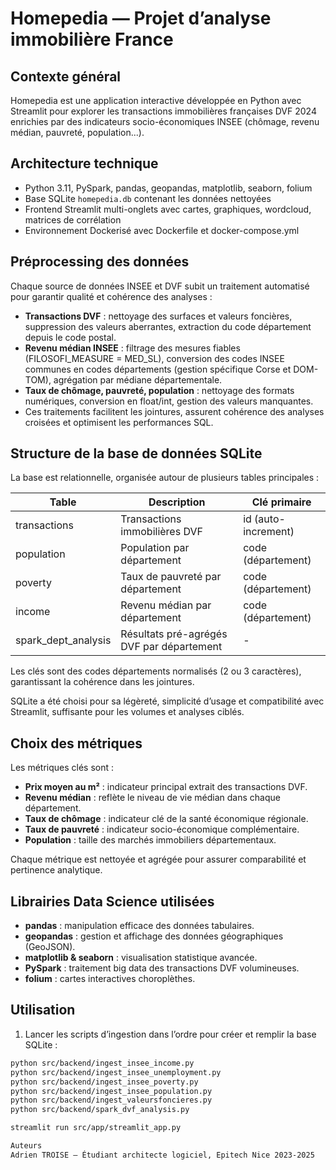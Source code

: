 # Homepedia — Projet d’analyse immobilière France

## Contexte général
Homepedia est une application interactive développée en Python avec Streamlit pour explorer les transactions immobilières françaises DVF 2024 enrichies par des indicateurs socio-économiques INSEE (chômage, revenu médian, pauvreté, population...).

## Architecture technique
- Python 3.11, PySpark, pandas, geopandas, matplotlib, seaborn, folium
- Base SQLite `homepedia.db` contenant les données nettoyées
- Frontend Streamlit multi-onglets avec cartes, graphiques, wordcloud, matrices de corrélation
- Environnement Dockerisé avec Dockerfile et docker-compose.yml

## Préprocessing des données

Chaque source de données INSEE et DVF subit un traitement automatisé pour garantir qualité et cohérence des analyses :

- **Transactions DVF** : nettoyage des surfaces et valeurs foncières, suppression des valeurs aberrantes, extraction du code département depuis le code postal.
- **Revenu médian INSEE** : filtrage des mesures fiables (FILOSOFI_MEASURE = MED_SL), conversion des codes INSEE communes en codes départements (gestion spécifique Corse et DOM-TOM), agrégation par médiane départementale.
- **Taux de chômage, pauvreté, population** : nettoyage des formats numériques, conversion en float/int, gestion des valeurs manquantes.
- Ces traitements facilitent les jointures, assurent cohérence des analyses croisées et optimisent les performances SQL.

## Structure de la base de données SQLite

La base est relationnelle, organisée autour de plusieurs tables principales :

| Table        | Description                                 | Clé primaire       |
|--------------|---------------------------------------------|--------------------|
| transactions | Transactions immobilières DVF               | id (auto-increment)|
| population   | Population par département                   | code (département) |
| poverty      | Taux de pauvreté par département            | code (département) |
| income       | Revenu médian par département                | code (département) |
| spark_dept_analysis | Résultats pré-agrégés DVF par département | -                  |

Les clés sont des codes départements normalisés (2 ou 3 caractères), garantissant la cohérence dans les jointures.

SQLite a été choisi pour sa légèreté, simplicité d’usage et compatibilité avec Streamlit, suffisante pour les volumes et analyses ciblés.

## Choix des métriques

Les métriques clés sont :

- **Prix moyen au m²** : indicateur principal extrait des transactions DVF.
- **Revenu médian** : reflète le niveau de vie médian dans chaque département.
- **Taux de chômage** : indicateur clé de la santé économique régionale.
- **Taux de pauvreté** : indicateur socio-économique complémentaire.
- **Population** : taille des marchés immobiliers départementaux.

Chaque métrique est nettoyée et agrégée pour assurer comparabilité et pertinence analytique.

## Librairies Data Science utilisées

- **pandas** : manipulation efficace des données tabulaires.
- **geopandas** : gestion et affichage des données géographiques (GeoJSON).
- **matplotlib & seaborn** : visualisation statistique avancée.
- **PySpark** : traitement big data des transactions DVF volumineuses.
- **folium** : cartes interactives choroplèthes.

## Utilisation

1. Lancer les scripts d’ingestion dans l’ordre pour créer et remplir la base SQLite :

```bash
python src/backend/ingest_insee_income.py
python src/backend/ingest_insee_unemployment.py
python src/backend/ingest_insee_poverty.py
python src/backend/ingest_insee_population.py
python src/backend/ingest_valeursfoncieres.py
python src/backend/spark_dvf_analysis.py

streamlit run src/app/streamlit_app.py

Auteurs
Adrien TROISE — Étudiant architecte logiciel, Epitech Nice 2023-2025